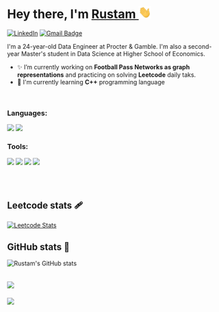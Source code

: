 <h1>Hey there, I'm <a  href="https://github.com/rustya5041/">Rustam </a> <img  src="https://raw.githubusercontent.com/ABSphreak/ABSphreak/master/gifs/Hi.gif" width="30px"></h1>

[![LinkedIn](https://img.shields.io/badge/linkedin-%230077B5.svg?&style=for-the-badge&logo=linkedin&logoColor=white)](https://www.linkedin.com/in/rustam-magomedov-b49b461b9/)
[![Gmail Badge](https://img.shields.io/badge/GMAIL-30302f?style=for-the-badge&logo=Gmail&logoColor=red)](mailto:rsmagomedov99@gmail.com)

I'm a 24-year-old Data Engineer at Procter & Gamble. I'm also a second-year Master's student in Data Science at Higher School of Economics.
- ✨ I’m currently working on **Football Pass Networks as graph representations** and practicing on solving **Leetcode** daily taks.
- 💬 I'm currently learning **C++** programming language

<br>
<h3 align="left">Languages:</h3>
<p align="left">
  <img src="https://img.icons8.com/color/48/4a90e2/python--v1.png"/>
  <img src="https://img.icons8.com/color/48/4a90e2/c-plus-plus-logo.png"/> 
</p>

<h3 align="left">Tools:</h3>
<p align="left">
  <img src="https://img.icons8.com/color/48/4a90e2/visual-studio-code-2019.png"/>
  <img src="https://img.icons8.com/color/48/4a90e2/git.png"/>
  <img src="https://img.icons8.com/color/48/4a90e2/docker"/>
  <img src="https://img.icons8.com/fluent/48/4a90e2/github.png"/>
</p>

<br>
<br>

## Leetcode stats 🩹

[![Leetcode Stats](https://leetcard.jacoblin.cool/rustya?theme=nord&ext=activity)](https://leetcode.com/rustya)

## GitHub stats 📍
![Rustam's GitHub stats](https://github-readme-stats.vercel.app/api?username=rustya5041&show_icons=true&theme=transparent&include_all_commits=true&hide_rank=true)

![](https://github-readme-stats.vercel.app/api/top-langs/?username=rustya5041&theme=transparent&hide_border=false&include_all_commits=true&count_private=true&layout=compact&card_width=385)
---

[![](https://visitcount.itsvg.in/api?id=rustya5041&label=Profile%20Views&color=1&icon=5&pretty=false)](https://visitcount.itsvg.in)

